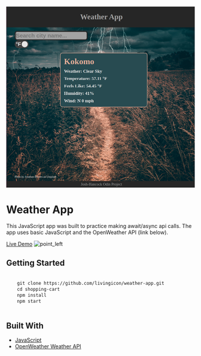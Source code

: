 ![alt text](https://github.com/livingicon/weather-app/blob/main/dist/images/weather-app.png?raw=true)

<h1>Weather App</h1>

<p>This JavaScript app was built to practice making await/async api calls. The app uses basic JavaScript and the OpenWeather API (link below).</p>

<a href="https://livingicon.github.io/weather-app/" rel="nofollow">Live Demo</a>
<img class="emoji" alt="point_left" height="20" width="20" src="https://github.githubassets.com/images/icons/emoji/unicode/1f448.png">

<h2>Getting Started</h2>

<pre class="notranslate">
  <code>
    git clone https://github.com/livingicon/weather-app.git
    cd shopping-cart
    npm install
    npm start
  </code>
</pre>

<h2>Built With</h2>

<ul dir="auto">
  <li><a href="https://developer.mozilla.org/en-US/docs/Web/JavaScript" rel="nofollow">JavaScript</a></li>
  <li><a href="https://openweathermap.org/api" rel="nofollow">OpenWeather Weather API</a></li>
</ul>